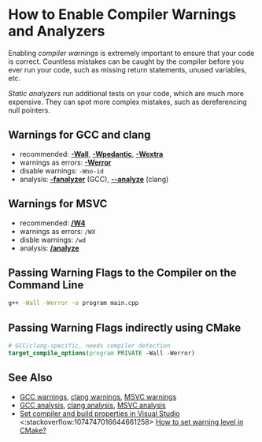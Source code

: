 # How to Enable Compiler Warnings and Analyzers

Enabling _compiler warnings_ is extremely important to ensure that your code is correct. Countless mistakes can be
caught by the compiler before you ever run your code, such as missing return statements, unused variables, etc.

_Static analyzers_ run additional tests on your code, which are much more expensive. They can spot more complex
mistakes, such as dereferencing null pointers.

<!-- inline -->

## Warnings for GCC and clang

- recommended: **[-Wall](https://gcc.gnu.org/onlinedocs/gcc/Warning-Options.html#index-Wall)**,
  **[-Wpedantic](https://gcc.gnu.org/onlinedocs/gcc/Warning-Options.html#index-Wpedantic)**,
  **[-Wextra](https://gcc.gnu.org/onlinedocs/gcc/Warning-Options.html#index-Wextra)**
- warnings as errors: **[-Werror](https://gcc.gnu.org/onlinedocs/gcc/Warning-Options.html#index-Werror)**
- disable warnings: `-Wno-id`
- analysis: **[-fanalyzer](https://gcc.gnu.org/onlinedocs/gcc/Static-Analyzer-Options.html#index-analyzer)** (GCC),
  **[--analyze](https://clang-analyzer.llvm.org/)** (clang)

<!-- inline -->

## Warnings for MSVC

- recommended:
  **[/W4](https://learn.microsoft.com/en-us/cpp/build/reference/compiler-option-warning-level?view=msvc-170#remarks)**
- warnings as errors: `/WX`
- disble warnings: `/wd`
- analysis: **[/analyze](https://learn.microsoft.com/en-us/cpp/build/reference/analyze-code-analysis?view=msvc-170)**

## Passing Warning Flags to the Compiler on the Command Line

```sh
g++ -Wall -Werror -o program main.cpp
```

## Passing Warning Flags indirectly using CMake

```cmake
# GCC/clang-specific, needs compiler detection
target_compile_options(program PRIVATE -Wall -Werror)
```

## See Also

- [GCC warnings](https://gcc.gnu.org/onlinedocs/gcc/Warning-Options.html),
  [clang warnings](https://clang.llvm.org/docs/DiagnosticsReference.html),
  [MSVC warnings](https://learn.microsoft.com/en-us/cpp/build/reference/compiler-option-warning-level?view=msvc-170#remarks)
- [GCC analysis](https://gcc.gnu.org/onlinedocs/gcc/Static-Analyzer-Options.html),
  [clang analysis](https://clang.llvm.org/docs/ClangStaticAnalyzer.html),
  [MSVC analysis](https://learn.microsoft.com/en-us/cpp/build/reference/analyze-code-analysis?view=msvc-170)
- [Set compiler and build properties in Visual Studio](https://learn.microsoft.com/en-us/cpp/build/working-with-project-properties?view=msvc-170)<br>
  <:stackoverflow:1074747016644661258> [How to set warning level in CMake?](https://stackoverflow.com/q/2368811/5740428)
